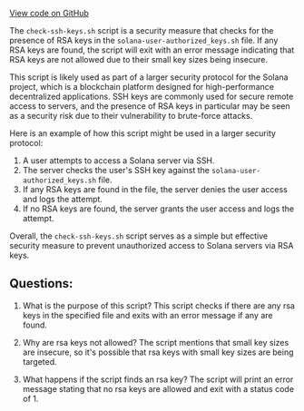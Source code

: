 [View code on GitHub](https://github.com/solana-labs/solana/blob/master/ci/check-ssh-keys.sh)

The `check-ssh-keys.sh` script is a security measure that checks for the presence of RSA keys in the `solana-user-authorized_keys.sh` file. If any RSA keys are found, the script will exit with an error message indicating that RSA keys are not allowed due to their small key sizes being insecure.

This script is likely used as part of a larger security protocol for the Solana project, which is a blockchain platform designed for high-performance decentralized applications. SSH keys are commonly used for secure remote access to servers, and the presence of RSA keys in particular may be seen as a security risk due to their vulnerability to brute-force attacks.

Here is an example of how this script might be used in a larger security protocol:

1. A user attempts to access a Solana server via SSH.
2. The server checks the user's SSH key against the `solana-user-authorized_keys.sh` file.
3. If any RSA keys are found in the file, the server denies the user access and logs the attempt.
4. If no RSA keys are found, the server grants the user access and logs the attempt.

Overall, the `check-ssh-keys.sh` script serves as a simple but effective security measure to prevent unauthorized access to Solana servers via RSA keys.
## Questions: 
 1. What is the purpose of this script?
   This script checks if there are any rsa keys in the specified file and exits with an error message if any are found.

2. Why are rsa keys not allowed?
   The script mentions that small key sizes are insecure, so it's possible that rsa keys with small key sizes are being targeted.

3. What happens if the script finds an rsa key?
   The script will print an error message stating that no rsa keys are allowed and exit with a status code of 1.